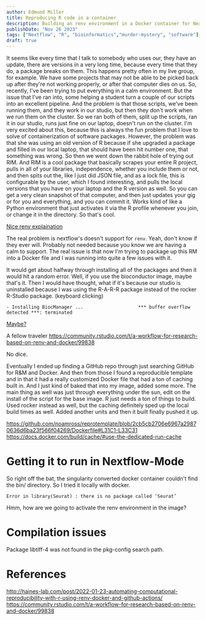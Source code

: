```yaml
---
author: Edmund Miller
title: Reproducing R code in a container
description: Building an renv environment in a Docker container for Nextflow
publishDate: "Nov 26 2023"
tags: ["Nextflow", "R", "bioinformatics","murder-mystery", "software"]
draft: true
---
```


It seems like every time that I talk to somebody who uses our, they have
an update, there are versions in a very long time, because every time
that they do, a package breaks on them. This happens pretty often in my
live group, for example. We have some projects that may not be able to
be picked back up after they\'re not working properly, or after that
computer dies on us. So, recently, I\'ve been trying to put everything
in a calm environment. But the issue that I\'ve ran into, some helping a
student turn a couple of our scripts into an excellent pipeline. And the
problem is that those scripts, we\'ve been running them, and they work
in our studio, but then they don\'t work when we run them on the
cluster. So we ran both of them, split up the scripts, ran it in our
studio, runs just fine on our laptop, doesn\'t run on the cluster. I\'m
very excited about this, because this is always the fun problem that I
love to solve of containerization of software packages. However, the
problem was that she was using an old version of R because if she
upgraded a package and filled in our local laptop, that should have been
hit number one, that something was wrong. So then we went down the
rabbit hole of trying out RIM. And RIM is a cool package that basically
scrapes your entire R project, pulls in all of your libraries,
independence, whether you include them or not, and then spits out the,
like I just did JSON file, and as a lock file, this is configurable by
the user, which I found interesting, and pulls the local versions that
you have on your laptop and the R version as well. So you can get a very
clean snapshot of that computer, and then just updates your gig or for
you and everything, and you can commit it. Works kind of like a Python
environment that just activates it via the R profile whenever you join,
or change it in the directory. So that\'s cool.

[Nice renv
explaination](https://www.joelnitta.com/posts/2021-11-16_r-bioinfo-flow/#maintain-r-packages-with-renv)

The real problem is nextflow\'s doesn\'t support for `renv`. Yeah,
don\'t know if they ever will. Probably not needed because you know we
are having a calm to support. The real issue is that now I\'m trying to
package up this RM into a Docker file and I was running into quite a few
issues with it.

It would get about halfway through installing all of the packages and
then it would hit a random error. Well, if you use the bioconductor
image, maybe that\'s it. Then I would have thought, what if it\'s
because our studio is uninstalled because I was using the R-A-R-R
package instead of the rocker R-Studio package. (keyboard clicking)

    - Installing BiocManager ...                    *** buffer overflow detected ***: terminated

[Maybe?](https://github.com/Bioconductor/BiocManager/issues/131#issuecomment-1112544882)

A fellow traveler
<https://community.rstudio.com/t/a-workflow-for-research-based-on-renv-and-docker/99838>

No dice.

Eventually I ended up finding a GitHub repo through just searching
GitHub for R&M and Docker. And then from those I found a reproducible
template and in that it had a really customized Docker file that had a
ton of caching built in. And I just kind of baked that into my image,
added some more. The main thing as well was just through everything
under the sun, edit on the install of the script for the base image. R
just needs a ton of things to build. Used rocker instead as well, but
the caching definitely sped up the local build times as well. Added
another units and then it built finally pushed it up.

<https://github.com/noamross/reprotemplate/blob/2cb5cb2706e6967a29870636d6ba23f566f04269/Dockerfile#L31C1-L33C31>
<https://docs.docker.com/build/cache/#use-the-dedicated-run-cache>

# Getting it to run in Nextflow-Mode

So right off the bat, the singularity converted docker container
couldn\'t find the bin/ directory. So I tried it locally with docker.

``` console
Error in library(Seurat) : there is no package called ‘Seurat’
```

Hmm, how are we going to activate the renv environment in the image?

# Compilation issues

Package libtiff-4 was not found in the pkg-config search path.

# References

<http://haines-lab.com/post/2022-01-23-automating-computational-reproducibility-with-r-using-renv-docker-and-github-actions/>
<https://community.rstudio.com/t/a-workflow-for-research-based-on-renv-and-docker/99838>
